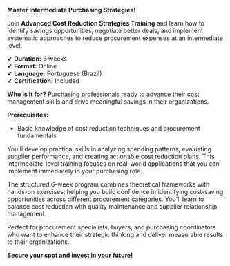 **Master Intermediate Purchasing Strategies!**

Join **Advanced Cost Reduction Strategies Training** and learn how to identify savings opportunities, negotiate better deals, and implement systematic approaches to reduce procurement expenses at an intermediate level.

✔ **Duration:** 6 weeks  
✔ **Format:** Online  
✔ **Language:** Portuguese (Brazil)  
✔ **Certification:** Included

**Who is it for?** Purchasing professionals ready to advance their cost management skills and drive meaningful savings in their organizations.

**Prerequisites:**
- Basic knowledge of cost reduction techniques and procurement fundamentals

You'll develop practical skills in analyzing spending patterns, evaluating supplier performance, and creating actionable cost reduction plans. This intermediate-level training focuses on real-world applications that you can implement immediately in your purchasing role.

The structured 6-week program combines theoretical frameworks with hands-on exercises, helping you build confidence in identifying cost-saving opportunities across different procurement categories. You'll learn to balance cost reduction with quality maintenance and supplier relationship management.

Perfect for procurement specialists, buyers, and purchasing coordinators who want to enhance their strategic thinking and deliver measurable results to their organizations.

**Secure your spot and invest in your future!**